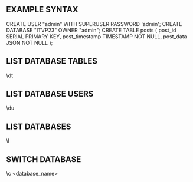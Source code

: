 
## EXAMPLE SYNTAX 

CREATE USER "admin" WITH SUPERUSER PASSWORD 'admin';
CREATE DATABASE "ITVP23" OWNER "admin";
CREATE TABLE posts (
    post_id SERIAL PRIMARY KEY,
    post_timestamp TIMESTAMP NOT NULL,
    post_data JSON NOT NULL
);

## LIST DATABASE TABLES
\dt  
## LIST DATABASE USERS       
\du       
## LIST DATABASES 
\l     
## SWITCH DATABASE
\c <database_name>     
